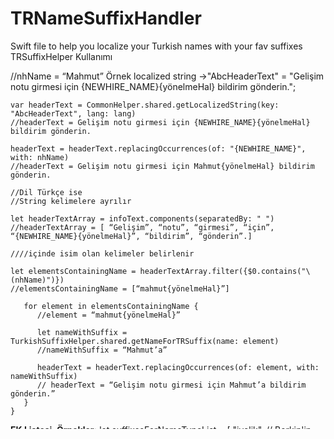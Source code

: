# TRNameSuffixHandler
Swift file to help you localize your Turkish names with your fav suffixes
TRSuffixHelper Kullanımı

//nhName = “Mahmut”
Örnek localized string ->"AbcHeaderText" = "Gelişim notu girmesi için {NEWHIRE_NAME}{yönelmeHal} bildirim gönderin.";
```
var headerText = CommonHelper.shared.getLocalizedString(key: "AbcHeaderText", lang: lang)
//headerText = Gelişim notu girmesi için {NEWHIRE_NAME}{yönelmeHal} bildirim gönderin.

headerText = headerText.replacingOccurrences(of: "{NEWHIRE_NAME}", with: nhName)
//headerText = Gelişim notu girmesi için Mahmut{yönelmeHal} bildirim gönderin.

//Dil Türkçe ise
//String kelimelere ayrılır

let headerTextArray = infoText.components(separatedBy: " ")
//headerTextArray = [ “Gelişim”, “notu”, “girmesi”, “için”, “{NEWHIRE_NAME}{yönelmeHal}”, “bildirim”, “gönderin”.]

////içinde isim olan kelimeler belirlenir

let elementsContainingName = headerTextArray.filter({$0.contains("\(nhName)")})
//elementsContainingName = [“mahmut{yönelmeHal}”]
            
   for element in elementsContainingName {
      //element = “mahmut{yönelmeHal}”
     
      let nameWithSuffix = TurkishSuffixHelper.shared.getNameForTRSuffix(name: element)
      //nameWithSuffix = “Mahmut’a”

      headerText = headerText.replacingOccurrences(of: element, with: nameWithSuffix)
      // headerText = “Gelişim notu girmesi için Mahmut’a bildirim gönderin.”
   }
}
```

**EK Listesi, Örnekler:**
let suffixesForNameTypeList = [
   "iyelik", //   Berkin'in
   "belirtmeHal",   //Berkin'i
   "yönelmeHal",   //Berkin'e
]
//
let iyelikEkleri = [
   "'in",   //Alp'in
   "'ın",   //Göktan'ın
   "'nın",   //Arda'nın
   "'nin",   //Emre'nin
   "'un",   //Tuğrul'un
   "'ün",   //Ergün'ün
]
//
let belirtmeHalEkleri = [
   "'i",   //Alp'i
   "'ı",   //Göktan'ı
   "'yı",   //Arda'yı
   "'yi",   //Emre'yi
   "'u",   //Tuğrul'u
   "'ü",   //Ergün'ü
]
//
let yönelmeHalEkleri = [
   "'e",  //Alp'e
   "'a",   //Göktan'a
   "'ya",  //Arda'ya
   "'ye",   //Emre'ye
]

